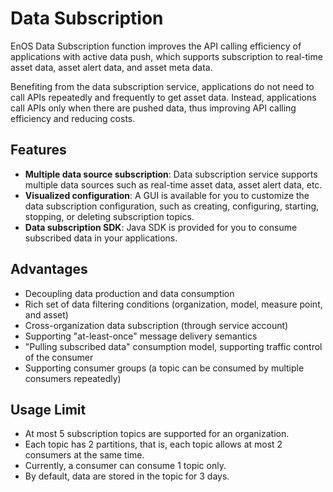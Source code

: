 # Data Subscription
EnOS Data Subscription function improves the API calling efficiency of applications with active data push, which supports subscription to real-time asset data, asset alert data, and asset meta data.

Benefiting from the data subscription service, applications do not need to call APIs repeatedly and frequently to get asset data. Instead, applications call APIs only when there are pushed data, thus improving API calling efficiency and reducing costs.

## Features
- **Multiple data source subscription**: Data subscription service supports multiple data sources such as real-time asset data, asset alert data, etc.
- **Visualized configuration**: A GUI is available for you to customize the data subscription configuration, such as creating, configuring, starting, stopping, or deleting subscription topics.
- **Data subscription SDK**: Java SDK is provided for you to consume subscribed data in your applications.

## Advantages
- Decoupling data production and data consumption
- Rich set of data filtering conditions (organization, model, measure point, and asset)
- Cross-organization data subscription (through service account)
- Supporting "at-least-once" message delivery semantics
- "Pulling subscribed data" consumption model, supporting traffic control of the consumer
- Supporting consumer groups (a topic can be consumed by multiple consumers repeatedly)

## Usage Limit
- At most 5 subscription topics are supported for an organization.
- Each topic has 2 partitions, that is, each topic allows at most 2 consumers at the same time.
- Currently, a consumer can consume 1 topic only.
- By default, data are stored in the topic for 3 days.
